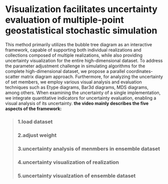 # Visualization facilitates uncertainty evaluation of multiple-point geostatistical stochastic simulation
This method primarily utilizes the bubble tree diagram as an interactive framework, capable of supporting both individual realizations and collections composed of multiple realizations, while also providing uncertainty visualization for the entire high-dimensional dataset. To address the parameter adjustment challenge in simulating algorithms for the complete high-dimensional dataset, we propose a parallel coordinates-scatter matrix diagram approach. Furthermore, for analyzing the uncertainty of set members, we employ various visual analysis and evaluation techniques such as Etype diagrams, Bar3d diagrams, MDS diagrams, among others. When examining the uncertainty of a single implementation, we integrate quantitative indicators for uncertainty evaluation, enabling a visual analysis of its uncertainty.
**the video mainly describes the five aspects of the framework:**
> ### 1.load dataset
> ### 2.adjust weight
> ### 3.uncertainty analysis of menmbers in ensemble dataset
> ### 4.uncertainty visualization of realization
> ### 5.uncertainty visualzation of ensemble dataset
